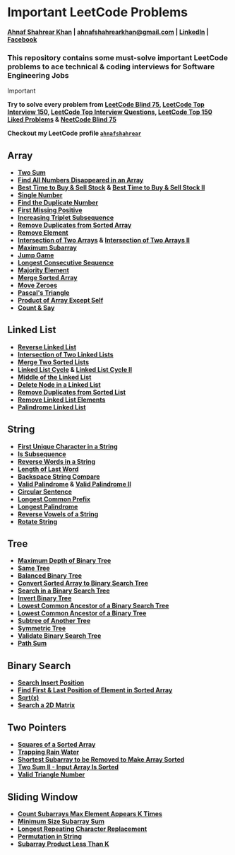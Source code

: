 # Important LeetCode Problems
**[Ahnaf Shahrear Khan](https://github.com/ahnafshahrear) | ahnafshahrearkhan@gmail.com | [LinkedIn](https://www.linkedin.com/in/ahnafshahrearkhan/) | [Facebook](https://www.facebook.com/ahnaf.shahrear.khan)**

### **This repository contains some must-solve important LeetCode problems to ace technical & coding interviews for Software Engineering Jobs**

> [!IMPORTANT]
> **Try to solve every problem from [LeetCode Blind 75](https://leetcode.com/studyplan/leetcode-75/), [LeetCode Top Interview 150](https://leetcode.com/studyplan/top-interview-150/), [LeetCode Top Interview Questions](https://leetcode.com/explore/interview/card/top-interview-questions-easy/), [LeetCode Top 150 Liked Problems](https://leetcode.com/studyplan/top-100-liked/) & [NeetCode Blind 75](https://github.com/ahnafshahrear/NeetCode-Blind-75)**

**Checkout my LeetCode profile [`ahnafshahrear`](https://leetcode.com/u/ahnafshahrear/)**



## Array
- **[Two Sum](https://leetcode.com/problems/two-sum/description/)**
- **[Find All Numbers Disappeared in an Array](https://leetcode.com/problems/find-all-numbers-disappeared-in-an-array/description/)**
- **[Best Time to Buy & Sell Stock](https://leetcode.com/problems/best-time-to-buy-and-sell-stock/description/) & [Best Time to Buy & Sell Stock II](https://leetcode.com/problems/best-time-to-buy-and-sell-stock-ii/description/)**
- **[Single Number](https://leetcode.com/problems/single-number/description/)**
- **[Find the Duplicate Number](https://leetcode.com/problems/find-the-duplicate-number/description/)**
- **[First Missing Positive](https://leetcode.com/problems/first-missing-positive/description/)**
- **[Increasing Triplet Subsequence](https://leetcode.com/problems/increasing-triplet-subsequence/description/)**
- **[Remove Duplicates from Sorted Array](https://leetcode.com/problems/remove-duplicates-from-sorted-array/description/)**
- **[Remove Element](https://leetcode.com/problems/remove-element/description/)**
- **[Intersection of Two Arrays](https://leetcode.com/problems/intersection-of-two-arrays/description/) & [Intersection of Two Arrays II](https://leetcode.com/problems/intersection-of-two-arrays-ii/description/)**
- **[Maximum Subarray](https://leetcode.com/problems/maximum-subarray/description/)**
- **[Jump Game](https://leetcode.com/problems/jump-game/description/)**
- **[Longest Consecutive Sequence](https://leetcode.com/problems/longest-consecutive-sequence/description/)**
- **[Majority Element](https://leetcode.com/problems/majority-element/description/)**
- **[Merge Sorted Array](https://leetcode.com/problems/merge-sorted-array/description/)**
- **[Move Zeroes](https://leetcode.com/problems/move-zeroes/description/)**
- **[Pascal's Triangle](https://leetcode.com/problems/pascals-triangle/description/)**
- **[Product of Array Except Self](https://leetcode.com/problems/product-of-array-except-self/description/)**
- **[Count & Say](https://leetcode.com/problems/count-and-say/description/)**



## Linked List
- **[Reverse Linked List](https://leetcode.com/problems/reverse-linked-list/description/)**
- **[Intersection of Two Linked Lists](https://leetcode.com/problems/intersection-of-two-linked-lists/description/)**
- **[Merge Two Sorted Lists](https://leetcode.com/problems/merge-two-sorted-lists/description/)**
- **[Linked List Cycle](https://leetcode.com/problems/linked-list-cycle/description/) & [Linked List Cycle II](https://leetcode.com/problems/linked-list-cycle-ii/description/)**
- **[Middle of the Linked List](https://leetcode.com/problems/middle-of-the-linked-list/description/)**
- **[Delete Node in a Linked List](https://leetcode.com/problems/delete-node-in-a-linked-list/description/)**
- **[Remove Duplicates from Sorted List](https://leetcode.com/problems/remove-duplicates-from-sorted-list/description/)**
- **[Remove Linked List Elements](https://leetcode.com/problems/remove-linked-list-elements/description/)**
- **[Palindrome Linked List](https://leetcode.com/problems/palindrome-linked-list/description/)**



## String
- **[First Unique Character in a String](https://leetcode.com/problems/first-unique-character-in-a-string/description/)**
- **[Is Subsequence](https://leetcode.com/problems/is-subsequence/description/)**
- **[Reverse Words in a String](https://leetcode.com/problems/reverse-words-in-a-string/description/)**
- **[Length of Last Word](https://leetcode.com/problems/length-of-last-word/description/)**
- **[Backspace String Compare](https://leetcode.com/problems/backspace-string-compare/description/)**
- **[Valid Palindrome](https://leetcode.com/problems/valid-palindrome/description/) & [Valid Palindrome II](https://leetcode.com/problems/valid-palindrome-ii/description/)**
- **[Circular Sentence](https://leetcode.com/problems/circular-sentence/description/)**
- **[Longest Common Prefix](https://leetcode.com/problems/longest-common-prefix/description/)**
- **[Longest Palindrome](https://leetcode.com/problems/longest-palindrome/description/)**
- **[Reverse Vowels of a String](https://leetcode.com/problems/reverse-vowels-of-a-string/description/)**
- **[Rotate String](https://leetcode.com/problems/rotate-string/description/)**



## Tree
- **[Maximum Depth of Binary Tree](https://leetcode.com/problems/maximum-depth-of-binary-tree/description/)**
- **[Same Tree](https://leetcode.com/problems/same-tree/description/)**
- **[Balanced Binary Tree](https://leetcode.com/problems/balanced-binary-tree/description/)**
- **[Convert Sorted Array to Binary Search Tree](https://leetcode.com/problems/convert-sorted-array-to-binary-search-tree/description/)**
- **[Search in a Binary Search Tree](https://leetcode.com/problems/search-in-a-binary-search-tree/description/)**
- **[Invert Binary Tree](https://leetcode.com/problems/invert-binary-tree/description/)**
- **[Lowest Common Ancestor of a Binary Search Tree](https://leetcode.com/problems/lowest-common-ancestor-of-a-binary-search-tree/description/)**
- **[Lowest Common Ancestor of a Binary Tree](https://leetcode.com/problems/lowest-common-ancestor-of-a-binary-tree/description/)**
- **[Subtree of Another Tree](https://leetcode.com/problems/subtree-of-another-tree/description/)**
- **[Symmetric Tree](https://leetcode.com/problems/symmetric-tree/description/)**
- **[Validate Binary Search Tree](https://leetcode.com/problems/validate-binary-search-tree/description/)**
- **[Path Sum](https://leetcode.com/problems/path-sum/description/)**



## Binary Search
- **[Search Insert Position](https://leetcode.com/problems/search-insert-position/description/)**
- **[Find First & Last Position of Element in Sorted Array](https://leetcode.com/problems/find-first-and-last-position-of-element-in-sorted-array/description/)**
- **[Sqrt(x)](https://leetcode.com/problems/sqrtx/description/)**
- **[Search a 2D Matrix](https://leetcode.com/problems/search-a-2d-matrix/description/)**



## Two Pointers
- **[Squares of a Sorted Array](https://leetcode.com/problems/squares-of-a-sorted-array/description/)**
- **[Trapping Rain Water](https://leetcode.com/problems/trapping-rain-water/description/)**
- **[Shortest Subarray to be Removed to Make Array Sorted](https://leetcode.com/problems/shortest-subarray-to-be-removed-to-make-array-sorted/description/)**
- **[Two Sum II - Input Array Is Sorted](https://leetcode.com/problems/two-sum-ii-input-array-is-sorted/description/)**
- **[Valid Triangle Number](https://leetcode.com/problems/valid-triangle-number/description/)**



## Sliding Window
- **[Count Subarrays Max Element Appears K Times](https://leetcode.com/problems/count-subarrays-where-max-element-appears-at-least-k-times/description/)**
- **[Minimum Size Subarray Sum](https://leetcode.com/problems/minimum-size-subarray-sum/description/)**
- **[Longest Repeating Character Replacement](https://leetcode.com/problems/longest-repeating-character-replacement/description/)**
- **[Permutation in String](https://leetcode.com/problems/permutation-in-string/description/)**
- **[Subarray Product Less Than K](https://leetcode.com/problems/subarray-product-less-than-k/description/)**

